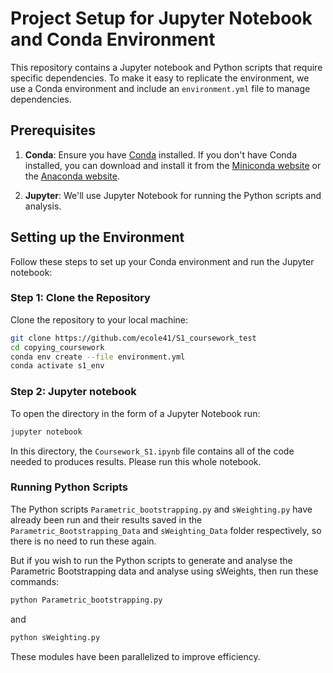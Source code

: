 

# Project Setup for Jupyter Notebook and Conda Environment

This repository contains a Jupyter notebook and Python scripts that require specific dependencies. To make it easy to replicate the environment, we use a Conda environment and include an `environment.yml` file to manage dependencies.

## Prerequisites

1. **Conda**: Ensure you have [Conda](https://docs.conda.io/en/latest/) installed. If you don't have Conda installed, you can download and install it from the [Miniconda website](https://docs.conda.io/en/latest/miniconda.html) or the [Anaconda website](https://www.anaconda.com/products/individual).

2. **Jupyter**: We'll use Jupyter Notebook for running the Python scripts and analysis.

## Setting up the Environment

Follow these steps to set up your Conda environment and run the Jupyter notebook:

### Step 1: Clone the Repository

Clone the repository to your local machine:

```bash
git clone https://github.com/ecole41/S1_coursework_test
cd copying_coursework
conda env create --file environment.yml
conda activate s1_env
```
### Step 2: Jupyter notebook
To open the directory in the form of a Jupyter Notebook run:

```bash
jupyter notebook
```
In this directory, the `Coursework_S1.ipynb` file contains all of the code needed to produces results. Please run this whole notebook.

### Running Python Scripts

The Python scripts `Parametric_bootstrapping.py` and `sWeighting.py` have already been run and their results saved in the `Parametric_Bootstrapping_Data` and `sWeighting_Data` folder respectively, so there is no need to run these again.

But if you wish to run the Python scripts to generate and analyse the Parametric Bootstrapping data and analyse using sWeights, then run these commands:

```bash
python Parametric_bootstrapping.py
```

and 

```bash
python sWeighting.py
```

These modules have been parallelized to improve efficiency.
